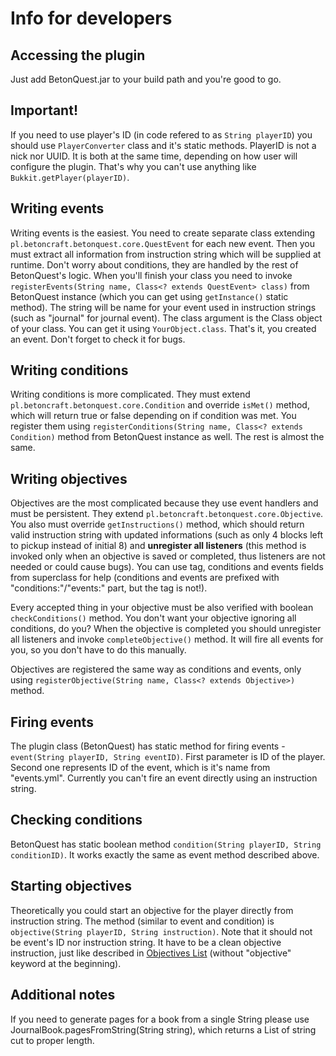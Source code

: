 Info for developers
=============

Accessing the plugin
--------------------------

Just add BetonQuest.jar to your build path and you're good to go.

Important!
-------------------------

If you need to use player's ID (in code refered to as `String playerID`) you should use `PlayerConverter` class and it's static methods. PlayerID is not a nick nor UUID. It is both at the same time, depending on how user will configure the plugin. That's why you can't use anything like `Bukkit.getPlayer(playerID)`.

Writing events
--------------------

Writing events is the easiest. You need to create separate class extending `pl.betoncraft.betonquest.core.QuestEvent` for each new event. Then you must extract all information from instruction string which will be supplied at runtime. Don't worry about conditions, they are handled by the rest of BetonQuest's logic. When you'll finish your class you need to invoke `registerEvents(String name, Class<? extends QuestEvent> class)` from BetonQuest instance (which you can get using `getInstance()` static method). The string will be name for your event used in instruction strings (such as "journal" for journal event). The class argument is the Class object of your class. You can get it using `YourObject.class`. That's it, you created an event. Don't forget to check it for bugs.

Writing conditions
-------------------------

Writing conditions is more complicated. They must extend `pl.betoncraft.betonquest.core.Condition` and override `isMet()` method, which will return true or false depending on if condition was met. You register them using `registerConditions(String name, Class<? extends Condition)` method from BetonQuest instance as well. The rest is almost the same.

Writing objectives
--------------------------

Objectives are the most complicated because they use event handlers and must be persistent. They extend `pl.betoncraft.betonquest.core.Objective`. You also must override `getInstructions()` method, which should return valid instruction string with updated informations (such as only 4 blocks left to pickup instead of initial 8) and **unregister all listeners** (this method is invoked only when an objective is saved or completed, thus listeners are not needed or could cause bugs). You can use tag, conditions and events fields from superclass for help (conditions and events are prefixed with "conditions:"/"events:" part, but the tag is not!).

Every accepted thing in your objective must be also verified with boolean `checkConditions()` method. You don't want your objective ignoring all conditions, do you? When the objective is completed you should unregister all listeners and invoke `completeObjective()` method. It will fire all events for you, so you don't have to do this manually.

Objectives are registered the same way as conditions and events, only using `registerObjective(String name, Class<? extends Objective>)` method.

Firing events
------------------------

The plugin class (BetonQuest) has static method for firing events - `event(String playerID, String eventID)`. First parameter is ID of the player. Second one represents ID of the event, which is it's name from "events.yml". Currently you can't fire an event directly using an instruction string.

Checking conditions
-------------------------

BetonQuest has static boolean method `condition(String playerID, String conditionID)`. It works exactly the same as event method described above.

Starting objectives
-------------------------
Theoretically you could start an objective for the player directly from instruction string. The method (similar to event and condition) is `objective(String playerID, String instruction)`. Note that it should not be event's ID nor instruction string. It have to be a clean objective instruction, just like described in [Objectives List](https://github.com/Co0sh/BetonQuest/wiki/Objectives-List) (without "objective" keyword at the beginning).

Additional notes
------------------------

If you need to generate pages for a book from a single String please use JournalBook.pagesFromString(String string), which returns a List of string cut to proper length.
